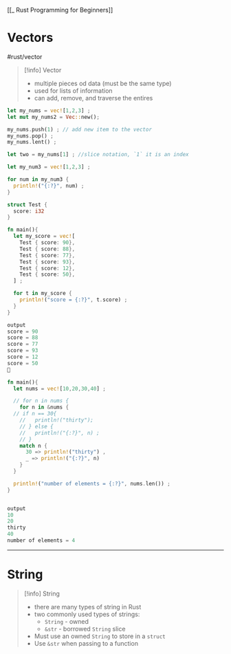 [[_ Rust Programming for Beginners]]

# Vectors
#rust/vector 

>[!info] Vector
>- multiple pieces od data (must be the same type)
>- used for lists of information
>- can add, remove, and traverse the entires

```rust
let my_nums = vec![1,2,3] ;
let mut my_nums2 = Vec::new();

my_nums.push(1) ; // add new item to the vector
my_nums.pop() ; 
my_nums.lent() ;

let two = my_nums[1] ; //slice notation, `1` it is an index

let my_num3 = vec![1,2,3] ;

for num in my_num3 {
  println!("{:?}", num) ;
}

```
>
```rust
struct Test {
  score: i32
}

fn main(){
  let my_score = vec![
    Test { score: 90},
    Test { score: 88},
    Test { score: 77},
    Test { score: 93},
    Test { score: 12},
    Test { score: 50},
  ] ;

  for t in my_score {
    println!("score = {:?}", t.score) ;
  }
}

output
score = 90
score = 88
score = 77
score = 93
score = 12
score = 50
 
```


```rust
fn main(){
  let nums = vec![10,20,30,40] ;

  // for n in nums {
    for n in &nums {  
  // if n == 30{
    //   println!("thirty");
    // } else {
    //   println!("{:?}", n) ;
    // }
    match n {
      30 => println!("thirty") ,
      _ => println!("{:?}", n)
    }
  }

  println!("number of elements = {:?}", nums.len()) ;
}


output
10
20
thirty
40
number of elements = 4
```


--------
# String
>[!info] String
>- there are many types of string in Rust
>- two commonly used types of strings:
>	- `String` - owned
>	- `&str` - borrowed `String` slice
>- Must use an owned `String` to store in a `struct`
>- Use `&str` when passing to a function



























